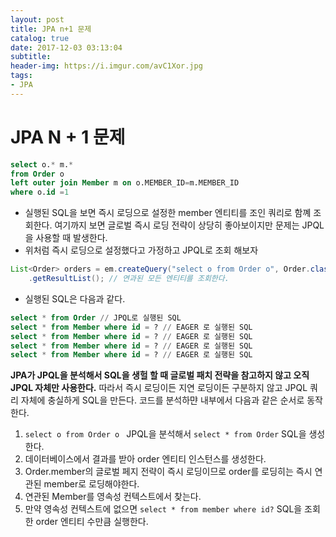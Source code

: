 ```yaml
---
layout: post
title: JPA n+1 문제
catalog: true
date: 2017-12-03 03:13:04
subtitle:
header-img: https://i.imgur.com/avC1Xor.jpg
tags:
- JPA
---
```


# JPA N + 1 문제

```sql
select o.* m.*
from Order o
left outer join Member m on o.MEMBER_ID=m.MEMBER_ID
where o.id =1
```
* 실행된 SQL을 보면 즉시 로딩으로 설정한 member 엔티티를 조인 쿼리로 함꼐 조회한다. 여기까지 보면 글로벌 즉시 로딩 전략이 상당히 좋아보이지만 문제는 JPQL을 사용할 때 발생한다.
* 위처럼 즉시 로딩으로 설정했다고 가정하고 JPQL로 조회 해보자

```java
List<Order> orders = em.createQuery("select o from Order o", Order.class)
	.getResultList(); // 연과된 모든 엔티티를 조회한다.
```
* 실행된 SQL은 다음과 같다.

```sql
select * from Order // JPQL로 실행된 SQL
select * from Member where id = ? // EAGER 로 실행된 SQL
select * from Member where id = ? // EAGER 로 실행된 SQL
select * from Member where id = ? // EAGER 로 실행된 SQL
select * from Member where id = ? // EAGER 로 실행된 SQL
```
**JPA가 JPQL을 분석해서 SQL을 생헐 할 때 글로벌 패치 전략을 참고하지 않고 오직 JPQL 자체만 사용한다.** 따라서 즉시 로딩이든 지연 로딩이든 구분하지 않고 JPQL 쿼리 자체에 충실하게 SQL을 만든다.
코드를 분석하먄 내부에서 다음과 같은 순서로 동작한다.

1. `select o from Order o ` JPQL을 분석해서 `select * from Order` SQL을 생성한다.
2. 데이터베이스에서 결과를 받아 order 엔티티 인스턴스를 생성한다.
3. Order.member의 글로벌 페지 전략이 즉시 로딩이므로 order를 로딩히는 즉시 연관된 member로 로딩해야한다.
4. 연관된 Member를 영속성 컨텍스트에서 찾는다.
5. 만약 영속성 컨텍스트에 없으면 `select * from member where id?` SQL을 조회한 order 엔티티 수만큼 실행한다.
